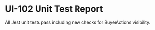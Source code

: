 # UI-102 Unit Test Report

All Jest unit tests pass including new checks for BuyerActions visibility.
